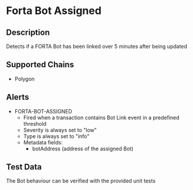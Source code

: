 # Forta Bot Assigned

## Description

Detects if a FORTA Bot has been linked over 5 minutes after being updated

## Supported Chains

- Polygon

## Alerts

- FORTA-BOT-ASSIGNED
  - Fired when a transaction contains Bot Link event in a predefined threshold
  - Severity is always set to "low"
  - Type is always set to "info"
  - Metadata fields:
    - botAddress (address of the assigned Bot)

## Test Data

The Bot behaviour can be verified with the provided unit tests

